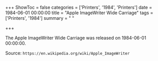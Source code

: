 +++
ShowToc = false
categories = ['Printers', '1984', 'Printers']
date = 1984-06-01 00:00:00
title = "Apple ImageWriter Wide Carriage"
tags = ['Printers', '1984']
summary = " "

+++

The Apple ImageWriter Wide Carriage was released on 1984-06-01 00:00:00.

Source: `https://en.wikipedia.org/wiki/Apple_ImageWriter`


